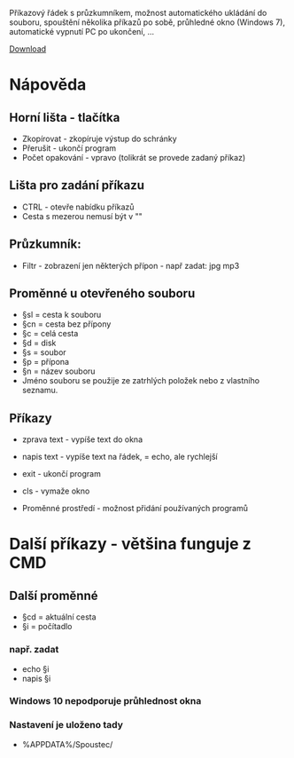 ﻿Příkazový řádek s průzkumníkem, možnost automatického ukládání do souboru, spouštění několika příkazů po sobě, průhledné okno (Windows 7), automatické vypnutí PC po ukončení, ...

[Download](https://github.com/mz10/Command-prompt/blob/master/Spoustec/bin/Release/Spoustec.exe?raw=true)

# Nápověda
## Horní lišta - tlačítka
* Zkopírovat - zkopíruje výstup do schránky
* Přerušit - ukončí  program
* Počet opakování - vpravo (tolikrát se provede zadaný příkaz)

## Lišta pro zadání příkazu
* CTRL - otevře nabídku příkazů
* Cesta s mezerou nemusí být v ""

## Průzkumník:
* Filtr - zobrazení jen některých přípon - např zadat: jpg mp3

## Proměnné u otevřeného souboru
* §sl = cesta k souboru
* §cn = cesta bez přípony
* §c = celá cesta
* §d = disk
* §s = soubor
* §p = přípona
* §n = název souboru
* Jméno souboru se použije ze zatrhlých položek nebo z vlastního seznamu.

## Příkazy
* zprava text - vypíše text do okna
* napis text - vypíše text na řádek, = echo, ale rychlejší
* exit - ukončí program
* cls - vymaže okno

* Proměnné prostředí - možnost přidání používaných programů

# Další příkazy - většina funguje z CMD

## Další proměnné
* §cd = aktuální cesta
* §i = počítadlo

### např. zadat
* echo §i
* napis §i

### Windows 10 nepodporuje průhlednost okna
###  Nastavení je uloženo tady
* %APPDATA%/Spoustec/